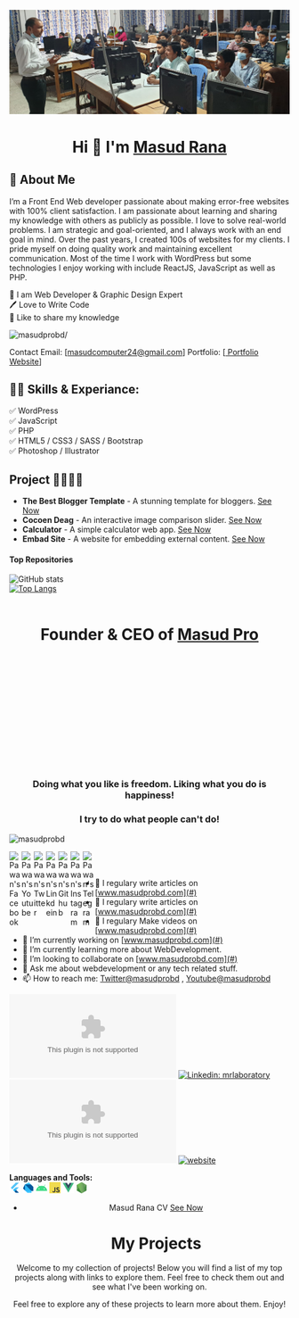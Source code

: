 [<img src='https://github.com/masudprobd/masudprobd/blob/main/img/cover.jpg?raw=true' alt='Masud Rana'>](https://github.com/masudprobd/)
<p>

<h1 align="center"> Hi 👋 I'm <a target="_blank" href="#">Masud Rana</a></h1>

## 🚀 About Me
I’m a Front End Web developer passionate about making error-free websites with 100% client satisfaction. I am passionate about learning and sharing my knowledge with others as publicly as possible. I love to solve real-world problems. I am strategic and goal-oriented, and I always work with an end goal in mind. Over the past years, I created 100s of websites for my clients. I pride myself on doing quality work and maintaining excellent communication. Most of the time I work with WordPress but some technologies I enjoy working with include ReactJS, JavaScript as well as PHP.

👑 I am Web Developer & Graphic Design Expert <br> 
🖊️ Love to Write Code <br> 
🎤 Like to share my knowledge </p> 

<p align="left"> <img src=https://komarev.com/ghpvc/?username=masudprobd alt=masudprobd/> </p>

Contact
Email: [masudcomputer24@gmail.com]
Portfolio: [[ Portfolio Website](https://github.com/masudprobd)]



## 👨‍💻 Skills & Experiance: 
✅ WordPress <br> 
✅ JavaScript <br>
✅ PHP <br>
✅ HTML5 / CSS3 / SASS / Bootstrap <br>
✅ Photoshop / Illustrator <br>






## Project 🧡💛💙💜


- **The Best Blogger Template** - A stunning template for bloggers. [See Now](#)
- **Cocoen Deag** - An interactive image comparison slider. [See Now](#)
- **Calculator** - A simple calculator web app. [See Now](#)
- **Embad Site** - A website for embedding external content. [See Now](#)


#### Top Repositories

![GitHub stats](https://github-readme-stats.vercel.app/api?username=masudprobd&show_icons=true)  
[![Top Langs](https://github-readme-stats.vercel.app/api/top-langs/?username=masudprobd)](https://github.com/anuraghazra/github-readme-stats)
<br />
<br />



<h1 align="center">Founder & CEO of <a target="_blank" href="https://www.google.com/search?q=mr+laboratory&oq=masud+pro&aqs=chrome.0.69i59l3j69i60l3j69i65l2.5848j0j1&sourceid=chrome&ie=UTF-8">Masud Pro</a></h1>
<div align="center" class="center" style="width:200px;height:200px;margin:0 auto;border-radius: 50%; overflow: hidden;align-items: center;">
    
</div>

<h3 align="center">Doing what you like is freedom. Liking what you do is happiness!</h3>
<h3 align="center">I try to do what people can't do!</h3>

<p align="left"> <img src="https://komarev.com/ghpvc/?username=masudprobd&label=Profile views
Profile views&color=blue&style=plastic" alt="masudprobd" /> </p></center>


<a href="#">
  <img align="left" alt="Pawan's Facebook" width="22px" src="https://cdn.jsdelivr.net/npm/simple-icons@v3/icons/facebook.svg" />
</a>
<a href="#">
  <img align="left" alt="Pawan's Youtube" width="22px" src="https://cdn.jsdelivr.net/npm/simple-icons@v3/icons/youtube.svg" />
</a>
<a href="#">
  <img align="left" alt="Pawan's Twitter" width="22px" src="https://cdn.jsdelivr.net/npm/simple-icons@v3/icons/twitter.svg" />
</a>
<a href="#">
  <img align="left" alt="Pawan's Linkdein" width="22px" src="https://cdn.jsdelivr.net/npm/simple-icons@v3/icons/linkedin.svg" />
</a>

<a href="#">
  <img align="left" alt="Pawan's Github" width="22px" src="https://cdn.jsdelivr.net/npm/simple-icons@v3/icons/github.svg" />
</a>
<a href="#">
  <img align="left" alt="Pawan's Instagram" width="22px" src="https://cdn.jsdelivr.net/npm/simple-icons@v3/icons/instagram.svg" />
</a>
<a href="#">
  <img align="left" alt="Pawan's Telegram" width="22px" src="https://cdn.jsdelivr.net/npm/simple-icons@v3/icons/telegram.svg" />
</a>


<br/>
<br/>

- 📝 I regulary write articles on [www.masudprobd.com](#) 
- 📝 I regulary write articles on [www.masudprobd.com](#) 
- 📝 I regulary Make videos on [www.masudprobd.com](#) 
- 🔭 I’m currently working on [www.masudprobd.com](#) 
- 🌱 I’m currently learning more about WebDevelopment.
- 👯 I’m looking to collaborate on [www.masudprobd.com](#) 
- 💬 Ask me about webdevelopment or any tech related stuff.
- 📫 How to reach me: [Twitter@masudprobd](#) , [Youtube@masudprobd](#)

[![Twitter: md_mijan_mr](https://img.shields.io/twitter/follow/masudprobd.com?style=social)](#)
[![Linkedin: mrlaboratory](https://img.shields.io/badge/-masudprobd.com-blue?style=flat-square&logo=Linkedin&logoColor=white&link=https://www.linkedin.com/in/masudprobd/)](#)
[![GitHub iampawan](https://img.shields.io/github/followers/masudprobd.com?label=follow&style=social)](https://github.com/masudprobd)
[![website](https://img.shields.io/badge/PortfolioWebsite-masudprobd.com-2648ff?style=flat-square&logo=google-chrome)](#)


**Languages and Tools:**  
<code><img height="20" src="https://raw.githubusercontent.com/github/explore/80688e429a7d4ef2fca1e82350fe8e3517d3494d/topics/flutter/flutter.png"></code>
<code><img height="20" src="https://raw.githubusercontent.com/github/explore/80688e429a7d4ef2fca1e82350fe8e3517d3494d/topics/dart/dart.png"></code>
<code><img height="20" src="https://raw.githubusercontent.com/github/explore/80688e429a7d4ef2fca1e82350fe8e3517d3494d/topics/android/android.png"></code>
<code><img height="20" src="https://raw.githubusercontent.com/github/explore/80688e429a7d4ef2fca1e82350fe8e3517d3494d/topics/javascript/javascript.png"></code>
<code><img height="20" src="https://raw.githubusercontent.com/github/explore/80688e429a7d4ef2fca1e82350fe8e3517d3494d/topics/vue/vue.png"></code>
<code><img height="20" src="https://raw.githubusercontent.com/github/explore/80688e429a7d4ef2fca1e82350fe8e3517d3494d/topics/nodejs/nodejs.png"></code> 




<div align="center">
    
 - Masud Rana CV [See Now](https://masudprobd.github.io/) 


    # My Projects

Welcome to my collection of projects! Below you will find a list of my top projects along with links to explore them. Feel free to check them out and see what I've been working on.

Feel free to explore any of these projects to learn more about them. Enjoy!


    
    



</div>
